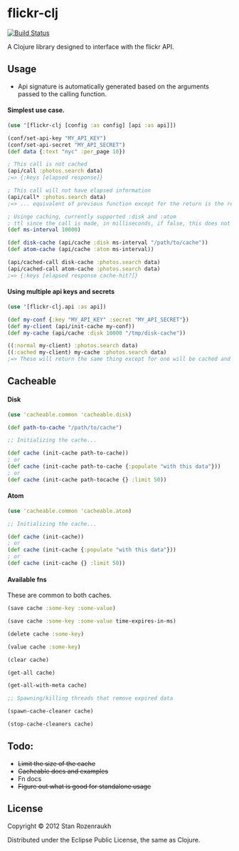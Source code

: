 # flickr-clj

[![Build Status](https://secure.travis-ci.org/stanistan/flickr-clj.png)](http://travis-ci.org/stanistan/flickr-clj)

A Clojure library designed to interface with the flickr API.

## Usage

- Api signature is automatically generated based on the arguments passed to the calling function.

#### Simplest use case.

```clj
(use '[flickr-clj [config :as config] [api :as api]])

(conf/set-api-key "MY_API_KEY")
(conf/set-api-secret "MY_API_SECRET")
(def data {:text "nyc" :per_page 10})

; This call is not cached
(api/call :photos.search data)
;=> {:keys [elapsed response]}

; This call will not have elapsed information
(api/call* :photos.search data)
;=> ... equivalent of previous function except for the return is the response key

; Usinge caching, currently supported :disk and :atom
; ttl since the call is made, in milliseconds, if false, this does not expire
(def ms-interval 10000)

(def disk-cache (api/cache :disk ms-interval "/path/to/cache"))
(def atom-cache (api/cache :atom ms-interval))

(api/cached-call disk-cache :photos.search data)
(api/cached-call atom-cache :photos.search data)
;=> {:keys [elapsed response cache-hit?]}
```

#### Using multiple api keys and secrets

```clj
(use '[flickr-clj.api :as api])

(def my-conf {:key "MY_API_KEY" :secret "MY_API_SECRET"})
(def my-client (api/init-cache my-conf))
(def my-cache (api/cache :disk 10000 "/tmp/disk-cache"))

((:normal my-client) :photos.search data)
((:cached my-client) my-cache :photos.search data)
;=> These will return the same thing except for one will be cached and have :cache-hit?
```

## Cacheable

#### Disk

```clj
(use 'cacheable.common 'cacheable.disk)

(def path-to-cache "/path/to/cache")

;; Initializing the cache...

(def cache (init-cache path-to-cache))
; or
(def cache (init-cache path-to-cache {:populate "with this data"}))
; or
(def cache (init-cache path-tocache {} :limit 50))
```

#### Atom

```clj
(use 'cacheable.common 'cacheable.atom)

;; Initializing the cache...

(def cache (init-cache))
; or
(def cache (init-cache {:populate "with this data"}))
; or
(def cache (init-cache {} :limit 50))
```

#### Available fns

These are common to both caches.

```clj
(save cache :some-key :some-value)

(save cache :some-key :some-value time-expires-in-ms)

(delete cache :some-key)

(value cache :some-key)

(clear cache)

(get-all cache)

(get-all-with-meta cache)

;; Spawning/killing threads that remove expired data

(spawn-cache-cleaner cache)

(stop-cache-cleaners cache)
```

## Todo:

- ~~Limit the size of the cache~~
- ~~Cacheable docs and examples~~
- Fn docs
- ~~Figure out what is good for standalone usage~~

## License

Copyright © 2012 Stan Rozenraukh

Distributed under the Eclipse Public License, the same as Clojure.
